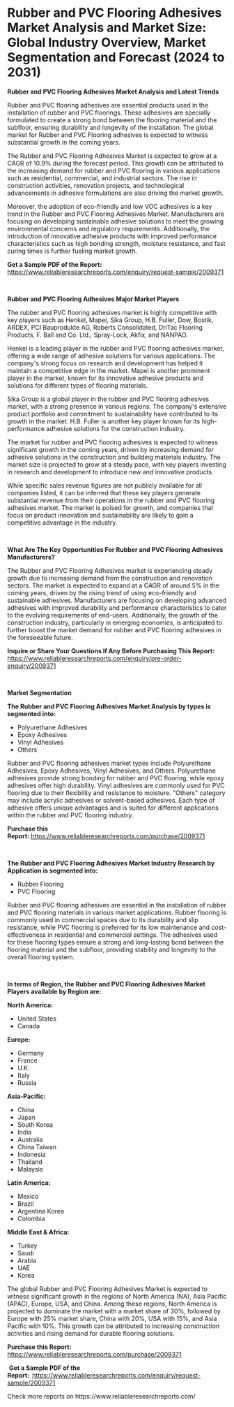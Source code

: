<p><h1>Rubber and PVC Flooring Adhesives Market Analysis and Market Size: Global Industry Overview, Market Segmentation and Forecast (2024 to 2031)</h1></p><p><strong>Rubber and PVC Flooring Adhesives Market Analysis and Latest Trends</strong></p>
<p><p>Rubber and PVC flooring adhesives are essential products used in the installation of rubber and PVC floorings. These adhesives are specially formulated to create a strong bond between the flooring material and the subfloor, ensuring durability and longevity of the installation. The global market for Rubber and PVC Flooring adhesives is expected to witness substantial growth in the coming years. </p><p>The Rubber and PVC Flooring Adhesives Market is expected to grow at a CAGR of 10.9% during the forecast period. This growth can be attributed to the increasing demand for rubber and PVC flooring in various applications such as residential, commercial, and industrial sectors. The rise in construction activities, renovation projects, and technological advancements in adhesive formulations are also driving the market growth.</p><p>Moreover, the adoption of eco-friendly and low VOC adhesives is a key trend in the Rubber and PVC Flooring Adhesives Market. Manufacturers are focusing on developing sustainable adhesive solutions to meet the growing environmental concerns and regulatory requirements. Additionally, the introduction of innovative adhesive products with improved performance characteristics such as high bonding strength, moisture resistance, and fast curing times is further fueling market growth.</p></p>
<p><strong>Get a Sample PDF of the Report:&nbsp;</strong> <a href="https://www.reliableresearchreports.com/enquiry/request-sample/2009371">https://www.reliableresearchreports.com/enquiry/request-sample/2009371</a></p>
<p>&nbsp;</p>
<p><strong>Rubber and PVC Flooring Adhesives Major Market Players</strong></p>
<p><p>The rubber and PVC flooring adhesives market is highly competitive with key players such as Henkel, Mapei, Sika Group, H.B. Fuller, Dow, Bostik, ARDEX, PCI Bauprodukte AG, Roberts Consolidated, DriTac Flooring Products, F. Ball and Co. Ltd., Spray-Lock, Akfix, and NANPAO.</p><p>Henkel is a leading player in the rubber and PVC flooring adhesives market, offering a wide range of adhesive solutions for various applications. The company's strong focus on research and development has helped it maintain a competitive edge in the market. Mapei is another prominent player in the market, known for its innovative adhesive products and solutions for different types of flooring materials.</p><p>Sika Group is a global player in the rubber and PVC flooring adhesives market, with a strong presence in various regions. The company's extensive product portfolio and commitment to sustainability have contributed to its growth in the market. H.B. Fuller is another key player known for its high-performance adhesive solutions for the construction industry.</p><p>The market for rubber and PVC flooring adhesives is expected to witness significant growth in the coming years, driven by increasing demand for adhesive solutions in the construction and building materials industry. The market size is projected to grow at a steady pace, with key players investing in research and development to introduce new and innovative products.</p><p>While specific sales revenue figures are not publicly available for all companies listed, it can be inferred that these key players generate substantial revenue from their operations in the rubber and PVC flooring adhesives market. The market is poised for growth, and companies that focus on product innovation and sustainability are likely to gain a competitive advantage in the industry.</p></p>
<p>&nbsp;</p>
<p><strong>What Are The Key Opportunities For Rubber and PVC Flooring Adhesives Manufacturers?</strong></p>
<p><p>The Rubber and PVC Flooring Adhesives market is experiencing steady growth due to increasing demand from the construction and renovation sectors. The market is expected to expand at a CAGR of around 5% in the coming years, driven by the rising trend of using eco-friendly and sustainable adhesives. Manufacturers are focusing on developing advanced adhesives with improved durability and performance characteristics to cater to the evolving requirements of end-users. Additionally, the growth of the construction industry, particularly in emerging economies, is anticipated to further boost the market demand for rubber and PVC flooring adhesives in the foreseeable future.</p></p>
<p><strong>Inquire or Share Your Questions If Any Before Purchasing This Report:</strong> <a href="https://www.reliableresearchreports.com/enquiry/pre-order-enquiry/2009371">https://www.reliableresearchreports.com/enquiry/pre-order-enquiry/2009371</a></p>
<p>&nbsp;</p>
<p><strong>Market Segmentation</strong></p>
<p><strong>The Rubber and PVC Flooring Adhesives Market Analysis by types is segmented into:</strong></p>
<p><ul><li>Polyurethane Adhesives</li><li>Epoxy Adhesives</li><li>Vinyl Adhesives</li><li>Others</li></ul></p>
<p><p>Rubber and PVC flooring adhesives market types include Polyurethane Adhesives, Epoxy Adhesives, Vinyl Adhesives, and Others. Polyurethane adhesives provide strong bonding for rubber and PVC flooring, while epoxy adhesives offer high durability. Vinyl adhesives are commonly used for PVC flooring due to their flexibility and resistance to moisture. "Others" category may include acrylic adhesives or solvent-based adhesives. Each type of adhesive offers unique advantages and is suited for different applications within the rubber and PVC flooring industry.</p></p>
<p><strong>Purchase this Report:&nbsp;</strong><a href="https://www.reliableresearchreports.com/purchase/2009371">https://www.reliableresearchreports.com/purchase/2009371</a></p>
<p>&nbsp;</p>
<p><strong>The Rubber and PVC Flooring Adhesives Market Industry Research by Application is segmented into:</strong></p>
<p><ul><li>Rubber Flooring</li><li>PVC Flooring</li></ul></p>
<p><p>Rubber and PVC flooring adhesives are essential in the installation of rubber and PVC flooring materials in various market applications. Rubber flooring is commonly used in commercial spaces due to its durability and slip resistance, while PVC flooring is preferred for its low maintenance and cost-effectiveness in residential and commercial settings. The adhesives used for these flooring types ensure a strong and long-lasting bond between the flooring material and the subfloor, providing stability and longevity to the overall flooring system.</p></p>
<p>&nbsp;</p>
<p><strong>In terms of Region, the Rubber and PVC Flooring Adhesives Market Players available by Region are:</strong></p>
<p>
    <p> <strong> North America: </strong>
        <ul>
            <li>United States</li>
            <li>Canada</li>
        </ul>
        </p> 
    <p> <strong> Europe: </strong>
        <ul>
            <li>Germany</li>
            <li>France</li>
            <li>U.K.</li>
            <li>Italy</li>
            <li>Russia</li>
        </ul>
        </p> 
    <p> <strong> Asia-Pacific: </strong>
        <ul>
            <li>China</li>
            <li>Japan</li>
            <li>South Korea</li>
            <li>India</li>
            <li>Australia</li>
            <li>China Taiwan</li>
            <li>Indonesia</li>
            <li>Thailand</li>
            <li>Malaysia</li>
        </ul>
        </p> 
    <p> <strong> Latin America: </strong>
        <ul>
            <li>Mexico</li>
            <li>Brazil</li>
            <li>Argentina Korea</li>
            <li>Colombia</li>
        </ul>
        </p> 
    <p> <strong> Middle East & Africa: </strong>
        <ul>
            <li>Turkey</li>
            <li>Saudi</li>
            <li>Arabia</li>
            <li>UAE</li>
            <li>Korea</li>
        </ul>
    </p>
    </p>
<p><p>The global Rubber and PVC Flooring Adhesives Market is expected to witness significant growth in the regions of North America (NA), Asia Pacific (APAC), Europe, USA, and China. Among these regions, North America is projected to dominate the market with a market share of 30%, followed by Europe with 25% market share, China with 20%, USA with 15%, and Asia Pacific with 10%. This growth can be attributed to increasing construction activities and rising demand for durable flooring solutions.</p></p>
<p><strong>Purchase this Report: </strong><a href="https://www.reliableresearchreports.com/purchase/2009371">https://www.reliableresearchreports.com/purchase/2009371</a></p>
<p>&nbsp;<strong>Get a Sample PDF of the Report:&nbsp;&nbsp;</strong><a href="https://www.reliableresearchreports.com/enquiry/request-sample/2009371">https://www.reliableresearchreports.com/enquiry/request-sample/2009371</a></p>
<p><strong></strong></p>
<p>Check more reports on https://www.reliableresearchreports.com/</p>